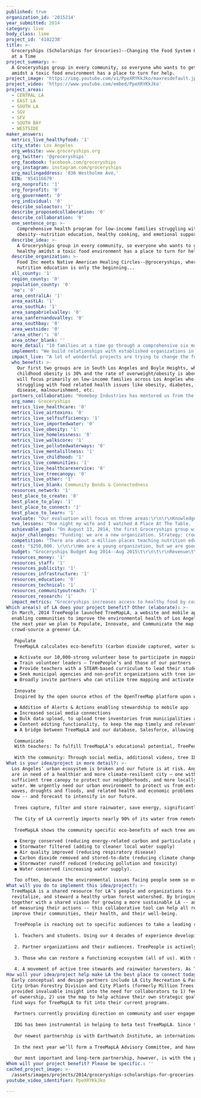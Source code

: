 ```yaml
---
published: true
organization_id: '2015214'
year_submitted: 2014
category: live
body_class: lime
project_id: '4102238'
title: >-
  Groceryships (Scholarships for Groceries)--Changing the Food System One Family
  at a Time
project_summary: >-
  A Groceryships group in every community, so everyone who wants to get healthy
  amidst a toxic food environment has a place to turn for help. 
project_image: 'https://img.youtube.com/vi/PpeXRYKkJko/maxresdefault.jpg'
project_video: 'https://www.youtube.com/embed/PpeXRYKkJko'
project_areas:
  - CENTRAL LA
  - EAST LA
  - SOUTH LA
  - SGV
  - SFV
  - SOUTH BAY
  - WESTSIDE
maker_answers:
  metrics_live_healthyfood: '1'
  city_state: Los Angeles
  org_website: www.groceryships.org
  org_twitter: '@groceryships'
  org_facebook: facebook.com/groceryships
  org_instagram: instagram.com/groceryships
  org_mailingaddress: '836 Westholme Ave,'
  EIN: '954116679'
  org_nonprofit: '1'
  org_forprofit: '0'
  org_government: '0'
  org_individual: '0'
  describe_soloactor: '1'
  describe_proposedcollaboration: '0'
  describe_collaboration: '0'
  one_sentence_org: >-
    Comprehensive health program for low-income families struggling with
    obesity--nutrition education, healthy cooking, and emotional support. 
  describe_idea: >-
    A Groceryships group in every community, so everyone who wants to get
    healthy amidst a toxic food environment has a place to turn for help. 
  describe_organization: >-
    Food Inc meets Native American Healing Circles--@groceryships, where
    nutrition education is only the beginning...
  all_county: '1'
  region_county: '0'
  population_county: '0'
  'no': '0'
  area_centralLA: '1'
  area_eastLA: '1'
  area_southLA: '1'
  area_sangabrielvalley: '0'
  area_sanfernandovalley: '0'
  area_southbay: '0'
  area_westside: '0'
  'area_other:': '0'
  area_other_blank: ''
  more_detail: "10 families at a time go through a comprehensive six month health program that approaches obesity from three angles:\r\n\r\n- Practical Skills -- Nutrition education, healthy cooking, label reading, shopping skills. \r\n- Emotional Health -- Group support in a safe, sacred space. \r\n- Habits -- An innovative incentive program designed to teach families healthy habits for a lifetime. \r\n\r\nWe surround our families with support--Vitamix blenders, free community yoga classes, walking clubs, healthy eating DVDs like Food Inc, Forks Over Knives, Hungry For Change. \r\n\r\nDuring the program, the families receive financial support based on an incentive system designed to instill lifelong habits. \r\n\r\n"
  implement: "We build relationships with established organizations in low-income communities, who connect us with a first class of 10 families. After six months working with us to improve their health, those 10 families recruit 10 more families, and serve as mentors. The cycle continues each season, as stakeholders spread practices of healthy living throughout their networks. So, over time, we organically grow a robust oasis of wellness in food deserts, empowering communities to nurture future generations’ bodies, minds and hearts.\r\n"
  impact_live: "A lot of wonderful projects are trying to change the food system from the top down. We are doing the opposite--from the bottom up, one family at a time. \r\n\r\nRight here in LA, we have kickstarted a growing movement teaching people how to take care of their bodies in the present food system. Groceryships is offering not a technical solution, but an adaptive one, helping people achieve vibrant health despite their current circumstances. We focus on the here and now, spreading a solution that equips people with the knowledge, tools, and support to make permanent lifestyle changes.  \r\n\r\nThe wealth gap creates the health gap. At Groceryships, we know every person's health is equally important, but the world seems to disagree. So we've structured our program and organization to help close both gaps. We focus on bringing all the resources available to higher income neighborhoods to lower income families. We fund this partially by donations, but also by bringing our innovative curriculum and program structure to corporations, through our for-profit Corporate Wellness program. \r\n\r\nIn 2050, Groceryships groups will have spread across Los Angeles. The tech companies in Silicon Beach will be getting healthy through our corporate wellness program, while at the same time financing groups in Compton and Inglewood. The finance companies in Pasadena and the South Bay will be getting healthy while financing Groceryships groups in Boyle Heights. \r\n\r\nBy 2050, the seeds we planted in 2014 will have taken root and changed the landscape from a desert to a rainforest, where generations of families have adopted healthy ways of eating, moving, and communicating. The Framingham study made clear the power of social networks. Changing a single families health can have profound influence not just on future generations of that family, but on everyone they come in contact with, and who those people come in contact with.  \r\nOver the long run, a change in one family can change a community, which can change a city. \r\n\r\n\r\n\r\n"
  who_benefit: >-
    Our first two groups are in South Los Angeles and Boyle Heights, where
    childhood obesity is 30% and the rate of overweight/obesity is above 70%. We
    will focus primarily on low-income families across Los Angeles who are
    struggling with food related health issues like obesity, diabetes, heart
    disease, malnourishment, etc. 
  partners_collaboration: "Homeboy Industries has mentored us from the early stages of our program, providing advice and support in developing our concept. In October, we are launching our first class together, connecting their twenty-six years of experience, highly motivated members, and proven success with our innovative strategy. This is a mutually beneficial partnership, allowing us to transform the relationship with food for Homeboy employees, explore a different facet of the wellness emphasized by Homeboy, and introduce our curriculum to a new neighborhood.\r\n\r\nVitamix has also worked with us throughout our pilot program. The blenders they donate make it easier for families to increase fruit and vegetable consumption, so much so that kids of our families are holding “smoothie parties.” \r\n"
  org_name: Groceryships
  metrics_live_healthcare: '0'
  metrics_live_airtoxins: '0'
  metrics_live_selfsufficiency: '1'
  metrics_live_importedwater: '0'
  metrics_live_obesity: '1'
  metrics_live_homelessness: '0'
  metrics_live_walkscore: '1'
  metrics_live_pollutedwaterways: '0'
  metrics_live_mentalillness: '1'
  metrics_live_childhood: '1'
  metrics_live_communities: '1'
  metrics_live_healthcareservice: '0'
  metrics_live_treecanopy: '0'
  metrics_live_other: '1'
  metrics_live_blank: Community Bonds & Connectedness
  resources_network: '1'
  best_place_to_create: '0'
  best_place_to_play: '1'
  best_place_to_connect: '1'
  best_place_to_learn: '1'
  evaluate: "Our evaluation will focus on three areas:\r\n\r\nKnowledge (survey) -- things like what is a whole food, health benefits of fruits/vegetables, identifying hidden sugars, understanding what's really in restaurant food. \r\nEmotional Health (survey) -- stress reduction, support network increase, sense of personal value. \r\nHabits (survey) -- increased consumption of fruits and vegetables, increase percentage of grocery budget spent on whole foods. \r\n\r\nIn addition, we will measure health metrics through clinic partnerships, including BMI, Blood Pressure, Cholesterol, A1c, etc. "
  two_lessons: "One night my wife and I watched A Place At The Table.  It’s about hunger in America, how in the richest country in the world, millions of children don’t know where their next meal is coming from. And the poor survive on the cheapest and least healthy food, so many families are both food insecure and obese.\r\n\r\nAfter the documentary ended something clicked in my mind. I realized that the majority of the documentaries we’d ever watched, were more or less about the same thing —  a hierarchical society that values some lives more than others. \r\n\r\nSo many documentaries are about people at the top saying (without actually saying it)... “my life matters more than yours.” Heads of oil companies saying, my profit is more valuable than you having clean water.  Food company executives saying, my wealth is more important than your health. Wall Street saying my money is more important than your home. Even private prison company executives, saying my profit is more important than your freedom. And the list goes on.\r\n\r\nAnd the consequences of all these decisions, they all land in the same place. On poor families, who have freeways built through their neighborhoods, waste dumped in their backyards, and whose children attend underfunded, sometimes decrepit, schools.\r\n\r\nEverywhere you turn, the deck is stacked against poor people. And especially so when it comes to health. They are disproportionately targeted by food company advertisements, they receive zero nutrition education, and often work 2-3 jobs just to make ends meet. Who has time to cook? And even if they wanted to there are often no fresh produce markets in their neighborhoods. Instead, fast food restaurants on nearly every corner peddle cheap, highly addictive processed foods with little nutritional value.\r\n\r\nIn a thousand different ways we’ve told the poor that they are not important. The people in these communities weren’t just obese and hungry because of the toxic food culture — they were also stressed out, beaten down, and depressed from growing up in a culture that had told them from birth that they are worthless, and then sold them cheap, addictive, unhealthy food to ameliorate their psychic pain. It was—and is—a vicious cycle. \r\n\r\nFrom Father Greg Boyle I learned that the power of Homeboy isn’t the thoroughness of their job training program, or the extensiveness of their job placement network. The power is in attitude — the heart — of the place, where everyone is is respected and valued. So too Groceryships"
  achievable_goal: "On August 13, 2014, the first Groceryships group will graduate in South Central Los Angeles. Two weeks later, on August 27th, the second class in the same location will begin. This South Central group is our flagship group, and will receive much of our focus. In October of this year, we will launch a new group at Homeboy Industries, our first satellite location. These groups -- South Central and Homeboy -- are our minimum number of groups for year 2. However, we expect that by the beginning of year 3, we will have at least 5 groups up and running.\r\n\r\nStrategically, our focus in year 2 will be on refining our program model and establishing a sustainable fundraising structure. \r\n\r\nTo refine our program, we will take the following steps:\r\n\r\n•\tProgram Binder--we will create a program binder that includes the curriculum, emotional topics, recipes, journal, and program outline. These will be handed to our next groups of families on the first day of class, and over time will iteratively develop into a stand-alone book that can be sold. \r\n\r\n•\tIncentive Structure--Rather than receiving $100 gift cards, the amount will fluctuate based on completion of certain tasks. There will be a $25 floor  based purely on attendance, and each participant will have the opportunity to earn more money by, for example, demonstrating via texted photos that they ate 5 vegetables/fruits per day ($5), prepared healthy family dinners ($5), lost weight ($2.50 per pound), reviewed weekly grocery store purchases with a nutritionist ($10), and completed a daily food journal ($5). This incentive model is inspired by Family Independence Initiative, who uses a similar model to empower families to emerge from poverty. \r\n\r\n•\tImprove Data Collection & Analysis: We will complete a logic model and specify the desired outcomes of our program. We will do a health screening of each member of participant families. Additionally, we will create before, during, and after surveys to test the knowledge intake and reported behavior changes. Lastly, we will analyze our applications to discern characteristics of our applicant pool.\r\n\r\n•\tTest Different Structures: Our model includes the following variables: education, cooking demonstrations, grocery store tour, financial incentives, 25-week term, 10 family group sizes, etc. We plan to test out different variations, customized to fit potential partners.\r\n\r\n•\tSouth LA Community Film Series: We are now in talks with filmmakers Laurie David and Lori SIlverbush ..."
  major_challenges: "Funding: we are a new organization. Strategy: crowdfunding, grant applications, Corporate Wellness.\r\n\r\nStaffing: Finding health coaches who both understand nutrition, and have the heart and emotional health to create a safe space without giving \"advice\" to families is one of our biggest challenges. "
  competition: "There are about a million places teaching nutrition education and healthy cooking classes. \r\n\r\nThere are none, to our knowledge, that focus primarily on the emotional and spiritual sides of health, and consciously help families create powerful support networks. "
  cost: "$250,000. \r\n\r\nWe are a young organization, but we are good at fundraising. In a year we raised over $100,000, and we have more on the way. Our founder, Sam Polk, is a sought after speaker, and generates honorariums to Groceryships. We also have developed facility in crowdfunding, and are launching a Corporate Wellness arm to generate profits. "
  budget: "Groceryships Budget Aug 2014--Aug 2015\t\r\n\t\r\nRevenue\t\r\nIndividual Donors (Major)\t75,000\r\nIndividual Donors (Minor)\t25,000\r\nGrants\t50,000\r\nSpeaking\t14,000\r\nCorporate Wellness\t5,000\r\nTotal Revenue\t169,000\r\n\t\r\nOperating Costs\t\r\nSalaries & Benefits\t100,000\r\nFiscal Sponsor Fees (6.5%)\t9,588\r\nInsurance\t500\r\nIncidentals\t5,000\r\nTotal Operating Costs\t115,088\r\n\t\r\nProgram Costs\t\r\nGroup #1 -- LA's Promise (2 groups)\t\r\nGroceries\t$25,000\r\nPrinting Costs\t$500\r\nFood Demonstrations\t$1,000\r\nGroup #1 -- Total\t$26,500\r\n\t\r\nGroup #2 -- Homeboy Industries (2 groups)\t\r\nGroceries\t25,000\r\nPrinting Costs\t$500\r\nFood Demonstrations\t$1,000\r\nGroup #2 -- Total\t26,500\r\n\t\r\nProgram Costs -- Total\t$53,000\r\n\t\r\nTotal Costs\t168,088\r\n\t\r\n\t"
  resources_money: '1'
  resources_staff: '1'
  resources_publicity: '1'
  resources_infrastructure: '1'
  resources_education: '0'
  resources_technical: '1'
  resources_communityoutreach: '1'
  resources_research: '1'
  impact_metrics: "Groceryships increases access to healthy food by coaching families in navigating the food system. Over the course of six months of grocery stipends, people in under-resourced areas learn where and how to find and prepare nourishing meals despite external obstacles. In tandem with our comprehensive wellness classes, obesity rates decrease as lifestyle shifts take place. Groceryships’ unique holistic approach supports emotional well-being and mental health by strengthening interpersonal relationships and providing a safe space to de-stress and process trauma. The vital bonds developed in our rooms empower members of low-income communities to harness their collective strength in response to adverse events.\r\n"
Which area(s) of LA does your project benefit? Other (elaborate): >-
  In March, 2014 TreePeople launched TreeMapLA, a website and mobile app
  enabling communities to improve the environmental health of Los Angeles. Over
  the next year we plan to Populate, Innovate, and Communicate the map to
  crowd-source a greener LA.
   
   Populate
   TreeMapLA calculates eco-benefits (carbon dioxide captured, water saved, etc.) and monetary benefits for each tree and rainwater feature mapped. The more populated the map, the greater the calculated benefits, further motivating community action to increase canopy coverage and local water supplies. Over the next year we will:
   
   ● Activate our 10,000-strong volunteer base to participate in mapping events
   ● Train volunteer leaders – TreePeople’s and those of our partners - to lead their own mapping events
   ● Provide teachers with a STEAM-based curriculum to lead their students in tree mapping activities
   ● Seek municipal agencies and non-profit organizations with tree inventories to upload
   ● Broadly invite partners who can utilize tree mapping and activate their constituents 
   
   Innovate
   Inspired by the open source ethos of the OpenTreeMap platform upon which TreeMapLA is based, we intend to find and include features that will allow TreeMapLA to be the most efficient and user-friendly tool we can build, knowing our work will benefit all OTM users. Over the next year we are planning:
   
   ● Addition of Alerts & Actions enabling stewardship to mobile app
   ● Increased social media connections
   ● Bulk data upload, to upload tree inventories from municipalities and partners
   ● Content editing functionality, to keep the map timely and relevant 
   ● A bridge between TreeMapLA and our database, Salesforce, allowing us to better communicate with TreeMapLA users, provide more specific educational and action opportunities, and facilitate ongoing stewardship, e.g. allowing us to send an email that says, “We see you planted a tree a month ago. Have you watered it?” along with specific resources. 
   
   Communicate
   With teachers: To fulfill TreeMapLA’s educational potential, TreePeople has created curriculum for teachers, and will provide professional development training to use it. We’d like to provide free field trips to teachers who get the most students involved with TreeMapLA.
   
   With the community: Through social media, additional videos, tree ID and mapping events, and engaging partners and their constituents, we will be communicating about TreeMapLA to many audiences throughout LA.
What is your idea/project in more detail?: >-
  Los Angeles’ urban ecosystem is broken and our future is at risk. Angelenos
  are in need of a healthier and more climate-resilient city – one with
  sufficient tree canopy to protect our neighborhoods, and more locally-sourced
  water. We urgently need our urban environment to protect us from extreme heat
  waves, droughts and floods, and related health and economic problems happening
  now -- and forecast to intensify in our future.
   
   Trees capture, filter and store rainwater, save energy, significantly cool surrounding areas, and absorb carbon dioxide and airborne pollutants. Some areas of LA have canopy coverage at nearly 40%, while others are only in the single digits. This geographic disparity corresponds with socio-economic and chronic health issues, leaving many of our most vulnerable residents even more at risk in years to come.
   
   The City of LA currently imports nearly 90% of its water from remote and increasingly contested sources. Meanwhile, every time it rains an inch in the city, 3.8 billion gallons run into the ocean. The city “throws away” an estimated $400 million worth of rainwater every year. This pollutes our ocean, leading to beach closures, sickness, and costly fines, and damages marine life.
   
   TreeMapLA shows the community specific eco-benefits of each tree and watershed feature, and the urban watershed as a whole. Each benefit is directly, or indirectly, related to the health of our city:
   
   ● Energy conserved (reducing energy-related carbon and particulate pollution due to cooling temperatures)
   ● Stormwater filtered (adding to cleaner local water supply)
   ● Air quality improved (reducing respiratory disease)
   ● Carbon dioxide removed and stored-to-date (reducing climate change)
   ● Stormwater runoff reduced (reducing pollution and toxicity)
   ● Water conserved (increasing water supply).
   
   Too often, because the environmental issues facing people seem so overwhelming, they feel powerless and paralyzed, unable to believe they can make any meaningful change. Research and our own experience tell us that when people see the difference they make, they are motivated to do more. We know that once people begin to notice and learn about trees, they never see the city the same way again. Noticing and learning are the first steps towards valuing. Living in a way that values, promotes and protects nature even in the most urbanized areas of LA improves our health -- now and in the future.
What will you do to implement this idea/project?: >-
  TreeMapLA is a shared resource for LA’s people and organizations to co-create,
  revitalize, and steward a healthy urban forest watershed. By bringing people
  together with a shared vision for growing a more sustainable LA -- and a way
  of measuring their actions -- this collaborative tool can help all residents
  improve their communities, their health, and their well-being.
   
   TreePeople is reaching out to specific audiences to take a leading role. These include:
   
   1. Teachers and students. Using our 4 decades of experience developing environmental education, TreePeople’s TreeMapLA curriculum teaches all 5 “STEAM” areas--Science, Technology, Engineering, Arts and Mathematics--as students analyze canopy coverage and water needs of their school, map existing trees, identify species, understand eco-benefits, and use alerts to identify trees needing care. Rainwater harvesting projects can be identified and implemented, later using water saved to care for the trees schools have planted. 
   
   2. Partner organizations and their audiences. TreePeople is actively seeking partners to use TreeMapLA to advance their own goals. We are developing a set of best practices, promotional and outreach materials, and tips and tools that other organizations can adopt and make their own. 
   
   3. Those who can restore a functioning ecosystem (all of us). With spiraling costs to fix our broken ecosystem, and diminishing financial resources to do so, government agencies alone cannot plant or care for all the trees needed to achieve an ample urban tree canopy, nor can they provide a sustainable local water supply through traditional methods. For LA to be healthy and viable in the future, all of us need to become active managers of the urban watershed and ecosystem, taking personal responsibility for the trees in our lives and our city, and the rainwater that falls on our properties.
   
   4. A movement of active tree stewards and rainwater harvesters. As TreeMapLA is further developed and collaborators join, it’s an ideal platform for building a movement -- where those who are taking action can learn from and help others, where agencies can track water, energy and pollution savings and provide incentives, where neighborhoods, schools and cities can define their portion of the urban watershed and set goals and programs to improve them.
How will your idea/project help make LA the best place to connect today? In LA2050?: >-
  Early conceptual and design partners include LA City Recreation & Parks, LA
  City Urban Forestry Division and City Plants (formerly Million Trees LA). All
  provided invaluable insight into the need for collaborators to 1) feel a sense
  of ownership, 2) use the map to help achieve their own strategic goals, and 3)
  find ways for TreeMapLA to fit into their current programs.
   
   Partners currently providing direction on community and user engagement include Industrial District Green, a Downtown LA group increasing the livability of Skid Row and the Arts District by planting trees, UC Riverside, and the Earthwatch Institute, which engages people worldwide in scientific research. 
   
   IDG has been instrumental in helping to beta test TreeMapLA. Since the map launched, IDG has been partnering to map all the trees and empty tree wells in their area to create a master tree plan to plant the empty wells, determine where new trees can be placed, and better provide maintenance. What’s exciting about this partnership is its replicability in creating neighborhood-level master tree plans and tackling low-canopy areas.
   
   Our newest partnership is with Earthwatch Institute, an international non-profit, UC Riverside researchers, and several local non-profits to use TreeMapLA for ground-truthing that compares actual tree data to visual data collected by NASA flights to determine water use and growth rates of different species in different locations within the LA area. The goal is to predict which trees might be more sustainable as the climate in Southern California grows hotter and drier. To participate in a Citizen Science project that could literally change the urban forestry landscape in Los Angeles is incredible, and TreePeople sees this as only the first of many such projects, partnering with local non-profits and universities to collect and share usable scientific data through TreeMapLA.
   
   In the next year we’ll form a TreeMapLA Advisory Committee, and have identified urban forestry and related organizations to invite. We hope to bring in diverse ideas and ownership to make this the most valuable tool possible for our entire region.
   
   Our most important and long-term partnership, however, is with the people of LA. Our 40 year history has been one of partnering with people from all walks of life to educate, empower and motivate them to heal our environment. TreeMapLA makes it easier for all of us to join together and share knowledge to make our city more sustainable.
Whom will your project benefit? Please be specific.: ''
cached_project_image: >-
  /assets/images/projects/2014/groceryships-scholarships-for-groceries-changing-the-food-system-one-family-at-a-time/img.youtube.com/vi/PpeXRYKkJko/maxresdefault.jpg
youtube_video_identifier: PpeXRYKkJko

---
```

